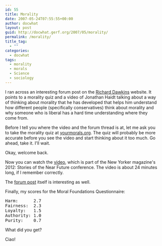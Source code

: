 ```yaml
---
id: 55
title: Morality
date: 2007-05-24T07:55:55+00:00
author: docwhat
layout: post
guid: http://docwhat.gerf.org/2007/05/morality/
permalink: /morality/
title_tag:
  - ""
categories:
  - docwhat
tags:
  - morality
  - morals
  - Science
  - sociology
---
```

<!-- ckey="3406B841" -->

I ran across an interesting forum post on the <a rel="tag" href="http://www.richarddawkins.net/">Richard Dawkins</a> website. It points to a morality quiz and a video of Jonathan Haidt talking about a way of thinking about morality that he has developed that helps him understand how different people (specifically conservatives) think about morality and why someone who is liberal has a hard time understanding where they come from.

Before I tell you where the video and the forum thread is at, let me ask you to take the morality quiz at <a href="http://www.yourmorals.org/">yourmorals.org</a>.  The quiz will probably be more accurate before you see the video and start thinking about it too much.  Go ahead, take it.  I'll wait.

<!--more-->

Okay, welcome back.

Now you can watch the <a href="http://www.newyorker.com/online/video/conference/2007/haidt">video</a>, which is part of the New Yorker magazine's 2012: Stories of the Near Future conference.  The video is about 24 minutes long, if I remember correctly.

The <a href="http://www.richarddawkins.net/forum/viewtopic.php?t=15021&amp;sid=6e15f2a4f958fa71f374b8e13a2200a7">forum post</a> itself is interesting as well.

Finally, my scores for the Moral Foundations Questionnaire:
<pre>Harm:      2.7
Fairness:  2.3
Loyalty:   1.5
Authority: 1.0
Purity:    0.7</pre>
What did you get?

Ciao!